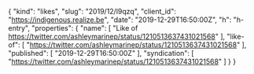 {
  "kind": "likes",
  "slug": "2019/12/l9qzq",
  "client_id": "https://indigenous.realize.be",
  "date": "2019-12-29T16:50:00Z",
  "h": "h-entry",
  "properties": {
    "name": [
      "Like of https://twitter.com/ashleymarinep/status/1210513637431021568"
    ],
    "like-of": [
      "https://twitter.com/ashleymarinep/status/1210513637431021568"
    ],
    "published": [
      "2019-12-29T16:50:00Z"
    ],
    "syndication": [
      "https://twitter.com/ashleymarinep/status/1210513637431021568"
    ]
  }
}
